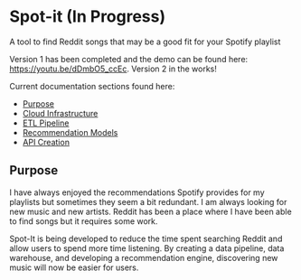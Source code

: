 # Spot-it (In Progress)
A tool to find Reddit songs that may be a good fit for your Spotify playlist

Version 1 has been completed and the demo can be found here: https://youtu.be/dDmbO5_ccEc. Version 2 in the works!


Current documentation sections found here:
- [Purpose](#purpose)
- [Cloud Infrastructure](overview/cloud_infrastructure.md)
- [ETL Pipeline](overview/etl_documentation/overview.md)
- [Recommendation Models](overview/models.md)
- [API Creation](overview/api_creation.md)

## Purpose
I have always enjoyed the recommendations Spotify provides for my playlists but sometimes they seem a bit redundant. I am always looking for new music and new artists. Reddit has been a place where I have been able to find songs but it requires some work. 

Spot-It is being developed to reduce the time spent searching Reddit and allow users to spend more time listening. By creating a data pipeline, data warehouse, and developing a recommendation engine, discovering new music will now be easier for users. 